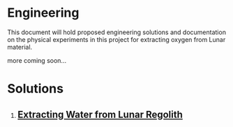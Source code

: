 Engineering
===

This document will hold proposed engineering solutions and documentation on the physical experiments in this project for extracting oxygen from Lunar material.

more coming soon...

# Solutions

1. ## [Extracting Water from Lunar Regolith](./engineering/water-from-regolith.md)
